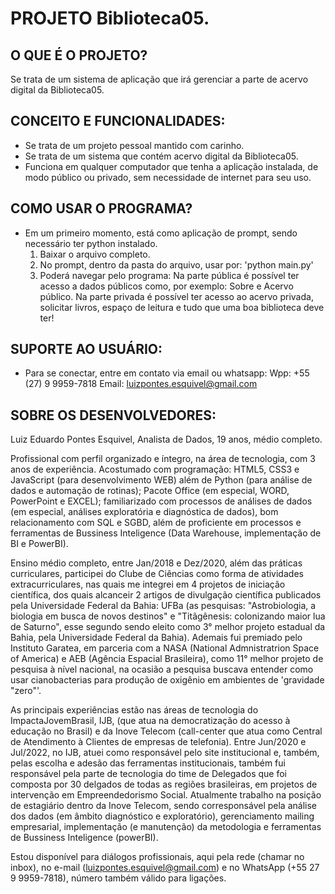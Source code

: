 # PROJETO Biblioteca05.
## O QUE É O PROJETO?
Se trata de um sistema de aplicação que irá gerenciar a parte de acervo digital da Biblioteca05.

## CONCEITO E FUNCIONALIDADES:
- Se trata de um projeto pessoal mantido com carinho.
- Se trata de um sistema que contém acervo digital da Biblioteca05.
- Funciona em qualquer computador que tenha a aplicação instalada, de modo público ou privado, sem necessidade de internet para seu uso.

## COMO USAR O PROGRAMA?
- Em um primeiro momento, está como aplicação de prompt, sendo necessário ter python instalado.
    1. Baixar o arquivo completo.
    2. No prompt, dentro da pasta do arquivo, usar por: 'python main.py'
    3. Poderá navegar pelo programa:
        Na parte pública é possível ter acesso a dados públicos como, por exemplo: Sobre e Acervo público.
        Na parte privada é possível ter acesso ao acervo privada, solicitar livros, espaço de leitura e tudo que uma boa biblioteca deve ter!

## SUPORTE AO USUÁRIO:
- Para se conectar, entre em contato via email ou whatsapp:
    Wpp: +55 (27) 9 9959-7818
    Email: luizpontes.esquivel@gmail.com

## SOBRE OS DESENVOLVEDORES:
Luiz Eduardo Pontes Esquivel, Analista de Dados, 19 anos, médio completo.

Profissional com perfil organizado e íntegro, na área de tecnologia, com 3 anos de experiência. Acostumado com programação: HTML5, CSS3 e JavaScript (para desenvolvimento WEB) além de Python (para análise de dados e automação de rotinas); Pacote Office (em especial, WORD, PowerPoint e EXCEL); familiarizado com processos de análises de dados (em especial, análises exploratória e diagnóstica de dados), bom relacionamento com SQL e SGBD, além de proficiente em processos e ferramentas de Bussiness Inteligence (Data Warehouse, implementação de BI e PowerBI).

Ensino médio completo, entre Jan/2018 e Dez/2020, além das práticas curriculares, participei do Clube de Ciências como forma de atividades extracurriculares, nas quais me integrei em 4 projetos de iniciação científica, dos quais alcanceir 2 artigos de divulgação científica publicados pela Universidade Federal da Bahia: UFBa (as pesquisas: "Astrobiologia, a biologia em busca de novos destinos" e "Titãgênesis: colonizando maior lua de Saturno", esse segundo sendo eleito como 3° melhor projeto estadual da Bahia, pela Universidade Federal da Bahia). Ademais fui premiado pelo Instituto Garatea, em parceria com a NASA (National Admnistratrion Space of America) e AEB (Agência Espacial Brasileira), como 11° melhor projeto de pesquisa à nível nacional, na ocasião a pesquisa buscava entender como usar cianobacterias para produção de oxigênio em ambientes de 'gravidade "zero"'.

As principais experiências estão nas áreas de tecnologia do ImpactaJovemBrasil, IJB, (que atua na democratização do acesso à educação no Brasil) e da Inove Telecom (call-center que atua como Central de Atendimento à Clientes de empresas de telefonia). Entre Jun/2020 e Jul/2022, no IJB, atuei como responsável pelo site institucional e, também, pelas escolha e adesão das ferramentas institucionais, também fui responsável pela parte de tecnologia do time de Delegados que foi composta por 30 delgados de todas as regiões brasileiras, em projetos de intervenção em Empreendedorismo Social. Atualmente trabalho na posição de estagiário dentro da Inove Telecom, sendo corresponsável pela análise dos dados (em âmbito diagnóstico e exploratório), gerenciamento mailing empresarial, implementação (e manutenção) da metodologia e ferramentas de Bussiness Inteligence (powerBI).

Estou disponível para diálogos profissionais, aqui pela rede (chamar no inbox), no e-mail (luizpontes.esquivel@gmail.com) e no WhatsApp (+55 27 9 9959-7818), número também válido para ligações.